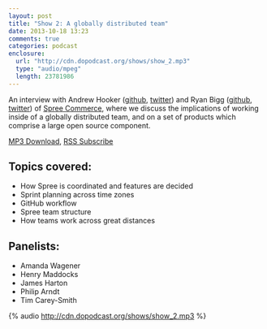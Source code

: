 ```yaml
---
layout: post
title: "Show 2: A globally distributed team"
date: 2013-10-18 13:23
comments: true
categories: podcast
enclosure:
  url: "http://cdn.dopodcast.org/shows/show_2.mp3"
  type: "audio/mpeg"
  length: 23781986
---
```

An interview with Andrew Hooker ([github](https://github.com/GeekOnCoffee), [twitter](https://twitter.com/GeekOnCoffee)) and Ryan Bigg ([github](https://github.com/radar), [twitter](https://twitter.com/ryanbigg)) of [Spree Commerce](http://spreecommerce.com), where we discuss the implications of working inside of a globally distributed team, and on a set of products which comprise a large open source component.

[MP3 Download](http://cdn.dopodcast.org/shows/show_2.mp3), [RSS Subscribe](http://dopodcast.org/rss.xml)

## Topics covered:
- How Spree is coordinated and features are decided
- Sprint planning across time zones
- GitHub workflow
- Spree team structure
- How teams work across great distances

## Panelists:
- Amanda Wagener
- Henry Maddocks
- James Harton
- Philip Arndt
- Tim Carey-Smith

{% audio http://cdn.dopodcast.org/shows/show_2.mp3 %}
